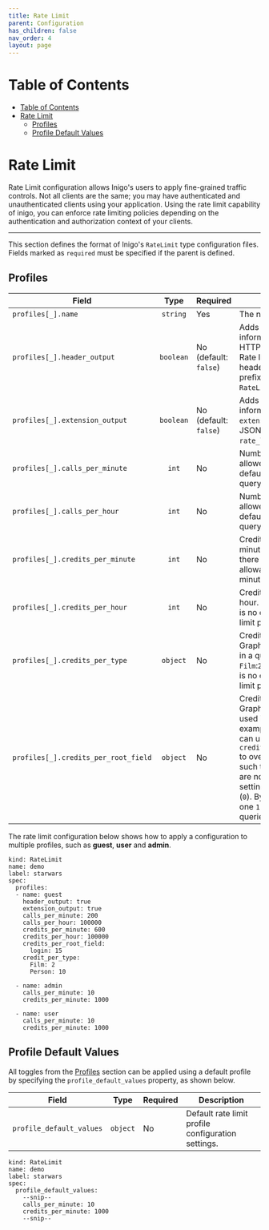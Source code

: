 ```yaml
---
title: Rate Limit
parent: Configuration
has_children: false
nav_order: 4
layout: page
---
```


# Table of Contents
- [Table of Contents](#table-of-contents)
- [Rate Limit](#rate-limit)
  - [Profiles](#profiles)
  - [Profile Default Values](#profile-default-values)

# Rate Limit
Rate Limit configuration allows Inigo's users to apply fine-grained traffic controls. Not all clients are the same; you may have authenticated and unauthenticated clients using your application. Using the rate limit capability of inigo, you can enforce rate limiting policies depending on the authentication and authorization context of your clients.

---

This section defines the format of Inigo's `RateLimit` type configuration files. Fields marked as `required` must be specified if the parent is defined.

## Profiles

| Field | Type | Required | Description
| ---  | :---: | --- | --- |
| `profiles[_].name` | `string` | Yes | The name of the profile. |
| `profiles[_].header_output` | `boolean` | No (default: `false`) | Adds rate limit-related information to the HTTP response header. Rate limit-related headers will be prefixed with `X-RateLimit...`. |
| `profiles[_].extension_output` | `boolean` | No (default: `false`) | Adds rate limit-related information to the `extensions` response JSON key named `rate_limiter`. |
| `profiles[_].calls_per_minute` | `int` | No | Number of queries allowed per minute. By default, there are no query limits per minute. |
| `profiles[_].calls_per_hour` | `int` | No | Number of queries allowed per hour. By default, there are no query limits per hour. |
| `profiles[_].credits_per_minute` | `int` | No | Credit allowance per minute. By default, there is no credit allowance limit per minute. |
| `profiles[_].credits_per_hour` | `int` | No | Credit allowance per hour. By default, there is no credit allowance limit per hour. |
| `profiles[_].credits_per_type` | `object` | No | Credits spent when a GraphQL type is used in a query. For example: `Film`:`2`. By default, there is no credit allowance limit per type. |
| `profiles[_].credits_per_root_field` | `object` | No | Credits spent when a GraphQL root field is used in a query. For example: `login`:`15`. You can use `credits_per_root_field` to override rate limiting such that specific fields are not rate limited by setting the field to zero (`0`). By default, there one `1` credit is used per queried field |

The rate limit configuration below shows how to apply a configuration to multiple profiles, such as **guest**, **user** and **admin**.

```
kind: RateLimit
name: demo
label: starwars
spec:
  profiles:
  - name: guest
    header_output: true
    extension_output: true
    calls_per_minute: 200
    calls_per_hour: 100000
    credits_per_minute: 600
    credits_per_hour: 100000
    credits_per_root_field:
      login: 15
    credit_per_type:
      Film: 2
      Person: 10

  - name: admin
    calls_per_minute: 10
    credits_per_minute: 1000

  - name: user
    calls_per_minute: 10
    credits_per_minute: 1000
```


## Profile Default Values
All toggles from the [Profiles](#profiles) section can be applied using a default profile by specifying the `profile_default_values` property, as shown below.

| Field | Type | Required | Description
| ---  | :---: | --- | --- |
| `profile_default_values` | `object` | No | Default rate limit profile configuration settings. |


```
kind: RateLimit
name: demo
label: starwars
spec:
  profile_default_values:
    --snip--
    calls_per_minute: 10
    credits_per_minute: 1000
    --snip--
```